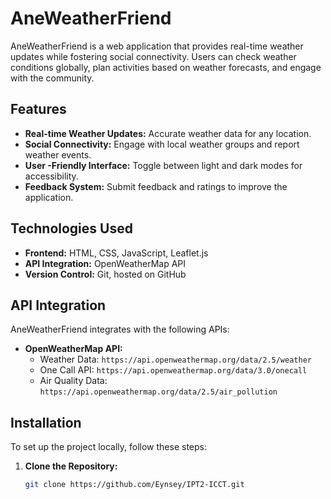 # AneWeatherFriend

AneWeatherFriend is a web application that provides real-time weather updates while fostering social connectivity. Users can check weather conditions globally, plan activities based on weather forecasts, and engage with the community.

## Features

- **Real-time Weather Updates:** Accurate weather data for any location.
- **Social Connectivity:** Engage with local weather groups and report weather events.
- **User -Friendly Interface:** Toggle between light and dark modes for accessibility.
- **Feedback System:** Submit feedback and ratings to improve the application.

## Technologies Used

- **Frontend:** HTML, CSS, JavaScript, Leaflet.js
- **API Integration:** OpenWeatherMap API
- **Version Control:** Git, hosted on GitHub

## API Integration

AneWeatherFriend integrates with the following APIs:

- **OpenWeatherMap API:**
  - Weather Data: `https://api.openweathermap.org/data/2.5/weather`
  - One Call API: `https://api.openweathermap.org/data/3.0/onecall`
  - Air Quality Data: `https://api.openweathermap.org/data/2.5/air_pollution`

## Installation

To set up the project locally, follow these steps:

1. **Clone the Repository:**
   ```bash
   git clone https://github.com/Eynsey/IPT2-ICCT.git
